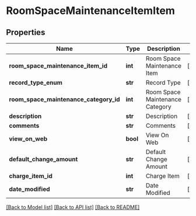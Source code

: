 # RoomSpaceMaintenanceItemItem

## Properties
Name | Type | Description | Notes
------------ | ------------- | ------------- | -------------
**room_space_maintenance_item_id** | **int** | Room Space Maintenance Item | [optional] 
**record_type_enum** | **str** | Record Type | [optional] 
**room_space_maintenance_category_id** | **int** | Room Space Maintenance Category | [optional] 
**description** | **str** | Description | [optional] 
**comments** | **str** | Comments | [optional] 
**view_on_web** | **bool** | View On Web | [optional] 
**default_change_amount** | **str** | Default Change Amount | [optional] 
**charge_item_id** | **int** | Charge Item | [optional] 
**date_modified** | **str** | Date Modified | [optional] 

[[Back to Model list]](../README.md#documentation-for-models) [[Back to API list]](../README.md#documentation-for-api-endpoints) [[Back to README]](../README.md)


